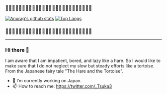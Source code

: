 ### 🧸🌰🧸🌰🧸🌰🧸🌰🧸🌰🧸🌰🧸🌰🧸🌰🧸🌰🧸🌰🧸🌰🧸🌰🧸🌰  
[![Anurag's github stats](https://github-readme-stats.vercel.app/api?username=Ishizuka427&show_icons=true&theme=gruvbox)](https://github.com/anuraghazra/github-readme-stats)
[![Top Langs](https://github-readme-stats.vercel.app/api/top-langs/?username=Ishizuka427&layout=compact&theme=gruvbox)](https://github.com/anuraghazra/github-readme-stats)  
### 🧸🌰🧸🌰🧸🌰🧸🌰🧸🌰🧸🌰🧸🌰🧸🌰🧸🌰🧸🌰🧸🌰🧸🌰🧸🌰
---

### Hi there 👋

<!--
**Ishizuka427/Ishizuka427** is a ✨ _special_ ✨ repository because its `README.md` (this file) appears on your GitHub profile.

Here are some ideas to get you started:
-->
I am aware that I am impatient, bored, and lazy like a hare. So I would like to make sure that I do not neglect my slow but steady efforts like a tortoise. From the Japanese fairy tale "The Hare and the Tortoise".

- 🔭 I’m currently working on Japan.
- 📫 How to reach me: https://twitter.com/_Tsuka3
